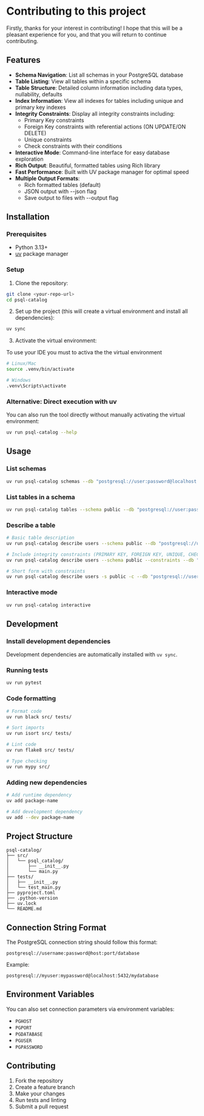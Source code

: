 # Contributing to this project

Firstly, thanks for your interest in contributing! I hope that this will be a
pleasant experience for you, and that you will return to continue
contributing.

## Features

- **Schema Navigation**: List all schemas in your PostgreSQL database
- **Table Listing**: View all tables within a specific schema
- **Table Structure**: Detailed column information including data types, nullability, defaults
- **Index Information**: View all indexes for tables including unique and primary key indexes
- **Integrity Constraints**: Display all integrity constraints including:
  - Primary Key constraints
  - Foreign Key constraints with referential actions (ON UPDATE/ON DELETE)
  - Unique constraints
  - Check constraints with their conditions
- **Interactive Mode**: Command-line interface for easy database exploration
- **Rich Output**: Beautiful, formatted tables using Rich library
- **Fast Performance**: Built with UV package manager for optimal speed
- **Multiple Output Formats**:
  - Rich formatted tables (default)
  - JSON output with --json flag
  - Save output to files with --output flag

## Installation

### Prerequisites

- Python 3.13+
- [uv](https://docs.astral.sh/uv/getting-started/installation/) package manager

### Setup

1. Clone the repository:

```bash
git clone <your-repo-url>
cd psql-catalog
```

2. Set up the project (this will create a virtual environment and install all dependencies):

```bash
uv sync
```

3. Activate the virtual environment:

To use your IDE you must to activa the the virtual environment

```bash
# Linux/Mac
source .venv/bin/activate

# Windows
.venv\Scripts\activate
```

### Alternative: Direct execution with uv

You can also run the tool directly without manually activating the virtual environment:

```bash
uv run psql-catalog --help
```

## Usage

### List schemas

```bash
uv run psql-catalog schemas --db "postgresql://user:password@localhost:5432/database"
```

### List tables in a schema

```bash
uv run psql-catalog tables --schema public --db "postgresql://user:password@localhost:5432/database"
```

### Describe a table

```bash
# Basic table description
uv run psql-catalog describe users --schema public --db "postgresql://user:password@localhost:5432/database"

# Include integrity constraints (PRIMARY KEY, FOREIGN KEY, UNIQUE, CHECK)
uv run psql-catalog describe users --schema public --constraints --db "postgresql://user:password@localhost:5432/database"

# Short form with constraints
uv run psql-catalog describe users -s public -c --db "postgresql://user:password@localhost:5432/database"
```

### Interactive mode

```bash
uv run psql-catalog interactive
```

## Development

### Install development dependencies

Development dependencies are automatically installed with `uv sync`.

### Running tests

```bash
uv run pytest
```

### Code formatting

```bash
# Format code
uv run black src/ tests/

# Sort imports
uv run isort src/ tests/

# Lint code
uv run flake8 src/ tests/

# Type checking
uv run mypy src/
```

### Adding new dependencies

```bash
# Add runtime dependency
uv add package-name

# Add development dependency
uv add --dev package-name
```

## Project Structure

```
psql-catalog/
├── src/
│   └── psql_catalog/
│       ├── __init__.py
│       └── main.py
├── tests/
│   ├── __init__.py
│   └── test_main.py
├── pyproject.toml
├── .python-version
├── uv.lock
└── README.md
```

## Connection String Format

The PostgreSQL connection string should follow this format:

```
postgresql://username:password@host:port/database
```

Example:

```
postgresql://myuser:mypassword@localhost:5432/mydatabase
```

## Environment Variables

You can also set connection parameters via environment variables:

- `PGHOST`
- `PGPORT`
- `PGDATABASE`
- `PGUSER`
- `PGPASSWORD`

## Contributing

1. Fork the repository
2. Create a feature branch
3. Make your changes
4. Run tests and linting
5. Submit a pull request
